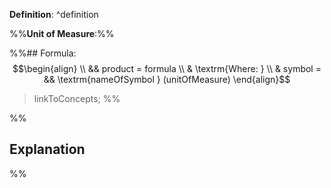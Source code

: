 **Definition**: ^definition

%%**Unit of Measure**:%%

%%## Formula:
$$\begin{align}
\\ && product = formula
\\ & \textrm{Where: }
\\ & symbol = && \textrm{nameOfSymbol } (unitOfMeasure)
\end{align}$$
> linkToConcepts; 
%%

%%
## Explanation
%%